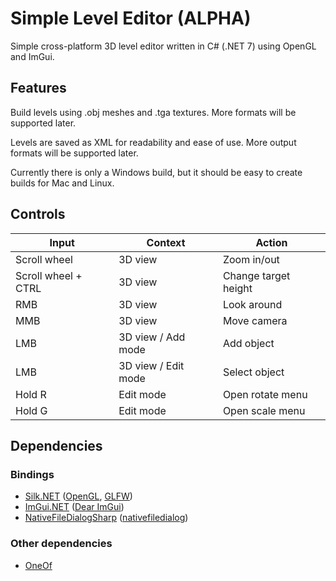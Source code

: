 # Simple Level Editor (ALPHA)

Simple cross-platform 3D level editor written in C# (.NET 7) using OpenGL and ImGui.

## Features

Build levels using .obj meshes and .tga textures. More formats will be supported later.

Levels are saved as XML for readability and ease of use. More output formats will be supported later.

Currently there is only a Windows build, but it should be easy to create builds for Mac and Linux.

## Controls

| Input               | Context             | Action               |
|---------------------|---------------------|----------------------|
| Scroll wheel        | 3D view             | Zoom in/out          |
| Scroll wheel + CTRL | 3D view             | Change target height |
| RMB                 | 3D view             | Look around          |
| MMB                 | 3D view             | Move camera          |
| LMB                 | 3D view / Add mode  | Add object           |
| LMB                 | 3D view / Edit mode | Select object        |
| Hold R              | Edit mode           | Open rotate menu     |
| Hold G              | Edit mode           | Open scale menu      |

## Dependencies

### Bindings
- [Silk.NET](https://github.com/dotnet/Silk.NET) ([OpenGL](https://www.opengl.org), [GLFW](https://github.com/glfw/glfw))
- [ImGui.NET](https://github.com/ImGuiNET/ImGui.NET) ([Dear ImGui](https://github.com/ocornut/imgui))
- [NativeFileDialogSharp](https://github.com/milleniumbug/NativeFileDialogSharp) ([nativefiledialog](https://github.com/mlabbe/nativefiledialog))

### Other dependencies
- [OneOf](https://github.com/mcintyre321/OneOf)
